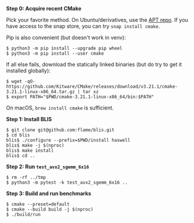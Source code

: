 **Step 0: Acquire recent CMake**

Pick your favorite method. On Ubuntu/derivatives, use the [APT repo](https://apt.kitware.com).
If you have access to the snap store, you can try `snap install cmake`.

Pip is also convenient (but doesn't work in venv):

```
$ python3 -m pip install --upgrade pip wheel
$ python3 -m pip install --user cmake
```

If all else fails, download the statically linked binaries (but do try to get
it installed globally):

```
$ wget -qO- https://github.com/Kitware/CMake/releases/download/v3.21.1/cmake-3.21.1-linux-x86_64.tar.gz | tar xz
$ export PATH="$PWD/cmake-3.21.1-linux-x86_64/bin:$PATH"
```

On macOS, `brew install cmake` is sufficient.

**Step 1: Install BLIS**

```
$ git clone git@github.com:flame/blis.git
$ cd blis
blis$ ./configure --prefix=$PWD/install haswell
blis$ make -j $(nproc)
blis$ make install
blis$ cd ..
```

**Step 2: Run `test_avx2_sgemm_6x16`**

```
$ rm -rf ../tmp
$ python3 -m pytest -k test_avx2_sgemm_6x16 ..
```

**Step 3: Build and run benchmarks**

```
$ cmake --preset=default
$ cmake --build build -j $(nproc)
$ ./build/run
```
